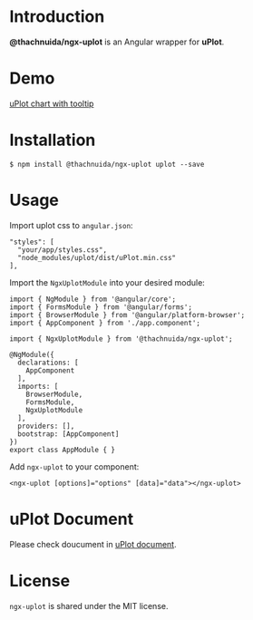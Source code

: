 # Introduction

**@thachnuida/ngx-uplot** is an Angular wrapper for **uPlot**.

# Demo

[uPlot chart with tooltip](http://thachnuida.github.io/ngx-uplot)

# Installation

```
$ npm install @thachnuida/ngx-uplot uplot --save
```

# Usage

Import uplot css to `angular.json`:

```
"styles": [
  "your/app/styles.css",
  "node_modules/uplot/dist/uPlot.min.css"
],
```

Import the `NgxUplotModule` into your desired module:

```
import { NgModule } from '@angular/core';
import { FormsModule } from '@angular/forms';
import { BrowserModule } from '@angular/platform-browser';
import { AppComponent } from './app.component';

import { NgxUplotModule } from '@thachnuida/ngx-uplot';

@NgModule({
  declarations: [
    AppComponent
  ],
  imports: [
    BrowserModule,
    FormsModule,
    NgxUplotModule
  ],
  providers: [],
  bootstrap: [AppComponent]
})
export class AppModule { }
```

Add `ngx-uplot` to your component:

```
<ngx-uplot [options]="options" [data]="data"></ngx-uplot>
```

# uPlot Document

Please check doucument in [uPlot document](https://github.com/leeoniya/uPlot/tree/master/docs).


# License

`ngx-uplot` is shared under the MIT license.
